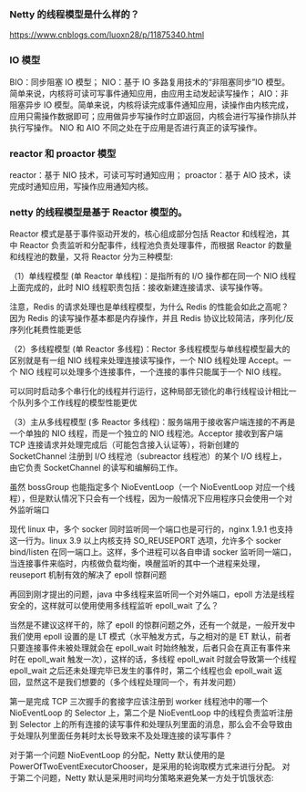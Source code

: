 ### Netty 的线程模型是什么样的？

https://www.cnblogs.com/luoxn28/p/11875340.html

### IO 模型

BIO：同步阻塞 IO 模型；
NIO：基于 IO 多路复用技术的“非阻塞同步”IO 模型。简单来说，内核将可读可写事件通知应用，由应用主动发起读写操作；
AIO：非阻塞异步 IO 模型。简单来说，内核将读完成事件通知应用，读操作由内核完成，应用只需操作数据即可；应用做异步写操作时立即返回，内核会进行写操作排队并执行写操作。
NIO 和 AIO 不同之处在于应用是否进行真正的读写操作。

### reactor 和 proactor 模型

reactor：基于 NIO 技术，可读可写时通知应用；
proactor：基于 AIO 技术，读完成时通知应用，写操作应用通知内核。

### netty 的线程模型是基于 Reactor 模型的。

Reactor 模式是基于事件驱动开发的，核心组成部分包括 Reactor 和线程池，其中 Reactor 负责监听和分配事件，线程池负责处理事件，而根据 Reactor 的数量和线程池的数量，又将 Reactor 分为三种模型:

（1）单线程模型 (单 Reactor 单线程)：是指所有的 I/O 操作都在同一个 NIO 线程上面完成的，此时 NIO 线程职责包括：接收新建连接请求、读写操作等。

注意，Redis 的请求处理也是单线程模型，为什么 Redis 的性能会如此之高呢？因为 Redis 的读写操作基本都是内存操作，并且 Redis 协议比较简洁，序列化/反序列化耗费性能更低

（2）多线程模型 (单 Reactor 多线程)：Rector 多线程模型与单线程模型最大的区别就是有一组 NIO 线程来处理连接读写操作，一个 NIO 线程处理 Accept。一个 NIO 线程可以处理多个连接事件，一个连接的事件只能属于一个 NIO 线程。

可以同时启动多个串行化的线程并行运行，这种局部无锁化的串行线程设计相比一个队列多个工作线程的模型性能更优

（3）主从多线程模型 (多 Reactor 多线程)：服务端用于接收客户端连接的不再是一个单独的 NIO 线程，而是一个独立的 NIO 线程池。Acceptor 接收到客户端 TCP 连接请求并处理完成后（可能包含接入认证等），将新创建的 SocketChannel 注册到 I/O 线程池（subreactor 线程池）的某个 I/O 线程上， 由它负责 SocketChannel 的读写和编解码工作。

虽然 bossGroup 也能指定多个 NioEventLoop（一个 NioEventLoop 对应一个线程），但是默认情况下只会有一个线程，因为一般情况下应用程序只会使用一个对外监听端口

现代 linux 中，多个 socker 同时监听同一个端口也是可行的，nginx 1.9.1 也支持这一行为。linux 3.9 以上内核支持 SO_REUSEPORT 选项，允许多个 socker bind/listen 在同一端口上。这样，多个进程可以各自申请 socker 监听同一端口，当连接事件来临时，内核做负载均衡，唤醒监听的其中一个进程来处理，reuseport 机制有效的解决了 epoll 惊群问题

再回到刚才提出的问题，java 中多线程来监听同一个对外端口，epoll 方法是线程安全的，这样就可以使用使用多线程监听 epoll_wait 了么？

当然是不建议这样干的，除了 epoll 的惊群问题之外，还有一个就是，一般开发中我们使用 epoll 设置的是 LT 模式（水平触发方式，与之相对的是 ET 默认，前者只要连接事件未被处理就会在 epoll_wait 时始终触发，后者只会在真正有事件来时在 epoll_wait 触发一次），这样的话，多线程 epoll_wait 时就会导致第一个线程 epoll_wait 之后还未处理完毕已发生的事件时，第二个线程也会 epoll_wait 返回，显然这不是我们想要的（多个线程处理同一个，有并发问题）

第一是完成 TCP 三次握手的套接字应该注册到 worker 线程池中的哪一个 NioEventLoop 的 Selector 上，第二个是 NioEventLoop 中的线程负责监听注册到 Selector 上的所有连接的读写事件和处理队列里面的消息，那么会不会导致由于处理队列里面任务耗时太长导致来不及处理连接的读写事件？

对于第一个问题 NioEventLoop 的分配，Netty 默认使用的是 PowerOfTwoEventExecutorChooser，是采用的轮询取模方式来进行分配。
对于第二个问题，Netty 默认是采用时间均分策略来避免某一方处于饥饿状态:
